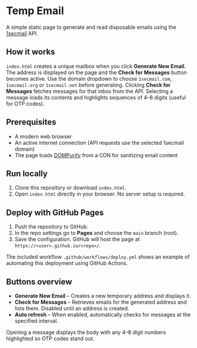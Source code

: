 # Temp Email

A simple static page to generate and read disposable emails using the [1secmail](https://www.1secmail.com/) API.

## How it works

`index.html` creates a unique mailbox when you click **Generate New Email**. The address is displayed on the page and the **Check for Messages** button becomes active. Use the domain dropdown to choose `1secmail.com`, `1secmail.org` or `1secmail.net` before generating. Clicking **Check for Messages** fetches messages for that inbox from the API. Selecting a message loads its contents and highlights sequences of 4–8 digits (useful for OTP codes).

## Prerequisites

- A modern web browser
- An active internet connection (API requests use the selected 1secmail domain)
- The page loads [DOMPurify](https://github.com/cure53/DOMPurify) from a CDN for sanitizing email content

## Run locally

1. Clone this repository or download `index.html`.
2. Open `index.html` directly in your browser. No server setup is required.

## Deploy with GitHub Pages

1. Push the repository to GitHub.
2. In the repo settings go to **Pages** and choose the `main` branch (root).
3. Save the configuration. GitHub will host the page at `https://<user>.github.io/<repo>/`.

The included workflow `.github/workflows/deploy.yml` shows an example of automating this deployment using GitHub Actions.

## Buttons overview

- **Generate New Email** – Creates a new temporary address and displays it.
- **Check for Messages** – Retrieves emails for the generated address and lists them. Disabled until an address is created.
- **Auto refresh** – When enabled, automatically checks for messages at the specified interval.

Opening a message displays the body with any 4–8 digit numbers highlighted so OTP codes stand out.
